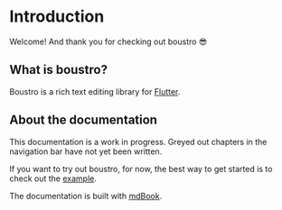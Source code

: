 # Introduction

Welcome! And thank you for checking out boustro 😎

## What is boustro?

Boustro is a rich text editing library for [Flutter](https://flutter.dev).

## About the documentation

This documentation is a work in progress. Greyed out chapters in the navigation bar have not yet
been written.

If you want to try out boustro, for now, the best way to get started is to check out the [example](https://github.com/Jjagg/boustro/tree/main/example).

The documentation is built with [mdBook](https://rust-lang.github.io/mdBook/index.html).
